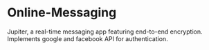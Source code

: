 # Online-Messaging
Jupiter, a real-time messaging app featuring end-to-end encryption. Implements google and facebook API for authentication.

